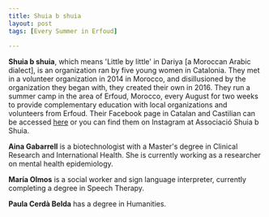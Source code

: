 ```yaml
---
title: Shuia b shuia
layout: post
tags: [Every Summer in Erfoud]
    
---
```


**Shuia b shuia**, which means 'Little by little' in Dariya [a Moroccan Arabic dialect], is an organization ran by five young women in Catalonia. They met in a volunteer organization in 2014 in Morocco, and disillusioned by the organization they began with, they created their own in 2016. They run a summer camp in the area of Erfoud, Morocco, every August for two weeks to provide complementary education with local organizations and volunteers from Erfoud. Their Facebook page in Catalan and Castilian can be accessed [here](https://www.facebook.com/shuiabshuia/) or you can find them on Instagram at Associació Shuia b Shuia. 

<!--more-->

**Aina Gabarrell** is a biotechnologist with a Master's degree in Clinical Research and International Health. She is currently working as a researcher on mental health epidemiology. 

**María Olmos** is a social worker and sign language interpreter, currently completing a degree in Speech Therapy.

**Paula Cerdà Belda** has a degree in Humanities.

